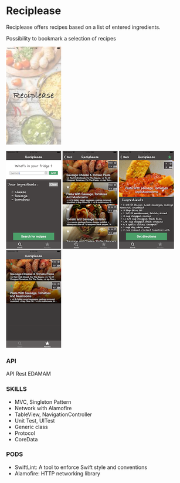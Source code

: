 # Reciplease 
Reciplease offers recipes based on a list of entered ingredients.

Possibility to bookmark a selection of recipes

![launchScreen](Images/RecipleaseScreenShot1.png)

![Fridge Ingredients](Images/RecipleaseScreenShot2.png)     ![RecipesList](Images/RecipleaseScreenShot3.png)   ![DescriptionRecipe](Images/RecipleaseScreenShot4.png) 
![favorites](Images/RecipleaseScreenShot5.png)

### API
API Rest EDAMAM

### SKILLS
* MVC, Singleton Pattern
* Network with Alamofire
* TableView, NavigationController
* Unit Test, UITest
* Generic class
* Protocol
* CoreData


### PODS
* SwiftLint: A tool to enforce Swift style and conventions
* Alamofire: HTTP networking library